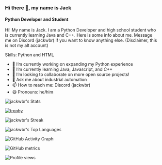 ### Hi there 👋, my name is Jack                                        
#### Python Developer and Student                                  
                   
Hi! My name is Jack. I am a Python Developer and high school student who is currently learning Java and C++. Here is some info about me. Message me on Discord  (jackwbr) if you want to know anything else. (Disclaimer, this is not my alt account)                    
            
        
       
Skills: Python and HTML              
   
- 🔭 I’m currently working on expanding my Python experience    
- 🌱 I’m currently learning Java, Javascript, and C++        
- 👯 I’m looking to collaborate on more open source projects! 
- 💬 Ask me about industrial automation  
- 📫 How to reach me: Discord (jackwbr)  
- 😄 Pronouns: he/him  

![jackwbr's Stats](https://github-readme-stats.vercel.app/api?username=jackwbr&theme=prussian&show_icons=true&hide_border=true&count_private=true)

[![trophy](https://github-profile-trophy.vercel.app/?username=jackwbr)](https://github.com/ryo-ma/github-profile-trophy)

![jackwbr's Streak](https://github-readme-streak-stats.herokuapp.com/?user=jackwbr&theme=prussian&hide_border=true)

![jackwbr's Top Languages](https://github-readme-stats.vercel.app/api/top-langs/?username=jackwbr&theme=prussian&show_icons=true&hide_border=true&layout=compact)

![GitHub Activity Graph](https://activity-graph.herokuapp.com/graph?username=jackwbr)  

![GitHub metrics](https://metrics.lecoq.io/jackwbr)  

![Profile views](https://gpvc.arturio.dev/[jackwbr])
